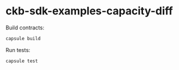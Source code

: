 # ckb-sdk-examples-capacity-diff

Build contracts:

``` sh
capsule build
```

Run tests:

``` sh
capsule test
```
